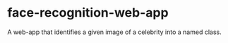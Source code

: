# face-recognition-web-app
A web-app that identifies a given image of a celebrity into a named class.

